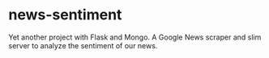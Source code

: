 # news-sentiment
Yet another project with Flask and Mongo. A Google News scraper and slim server to analyze the sentiment of our news. 
